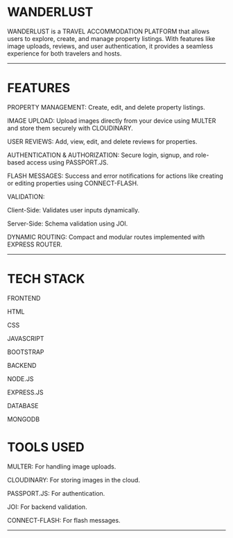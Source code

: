 # WANDERLUST

WANDERLUST is a TRAVEL ACCOMMODATION PLATFORM that allows users to explore, create, and manage property listings. With features like image uploads, reviews, and user authentication, it provides a seamless experience for both travelers and hosts.


---

# FEATURES

PROPERTY MANAGEMENT: Create, edit, and delete property listings.

IMAGE UPLOAD: Upload images directly from your device using MULTER and store them securely with CLOUDINARY.

USER REVIEWS: Add, view, edit, and delete reviews for properties.

AUTHENTICATION & AUTHORIZATION: Secure login, signup, and role-based access using PASSPORT.JS.

FLASH MESSAGES: Success and error notifications for actions like creating or editing properties using CONNECT-FLASH.

VALIDATION:

Client-Side: Validates user inputs dynamically.

Server-Side: Schema validation using JOI.


DYNAMIC ROUTING: Compact and modular routes implemented with EXPRESS ROUTER.



---

# TECH STACK

FRONTEND

HTML

CSS

JAVASCRIPT

BOOTSTRAP


BACKEND

NODE.JS

EXPRESS.JS


DATABASE

MONGODB


# TOOLS USED

MULTER: For handling image uploads.

CLOUDINARY: For storing images in the cloud.

PASSPORT.JS: For authentication.

JOI: For backend validation.

CONNECT-FLASH: For flash messages.



---

